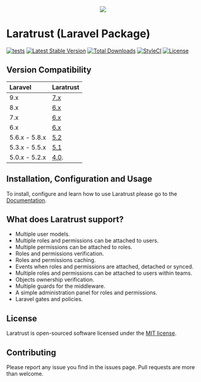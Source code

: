 <p align="center"><img src="https://cdn.rawgit.com/santigarcor/laratrust/135aa15fecd22a512c444389d1f8cb94e72d0fa7/docs/img/laratrust.svg"></p>

# Laratrust (Laravel Package)

[![tests](https://github.com/santigarcor/laratrust/workflows/tests/badge.svg)](https://github.com/santigarcor/laratrust/actions?query=workflow%3Atests)
[![Latest Stable Version](https://poser.pugx.org/santigarcor/laratrust/v)](//packagist.org/packages/santigarcor/laratrust)
[![Total Downloads](https://poser.pugx.org/santigarcor/laratrust/downloads)](//packagist.org/packages/santigarcor/laratrust)
[![StyleCI](https://styleci.io/repos/59691202/shield)](https://styleci.io/repos/59691202)
[![License](https://poser.pugx.org/santigarcor/laratrust/license)](//packagist.org/packages/santigarcor/laratrust)

## Version Compatibility

 Laravel  | Laratrust
:---------|:----------
 9.x    | [7.x](https://laratrust.santigarcor.me/docs/7.x/)
 8.x    | [6.x](https://laratrust.santigarcor.me/docs/6.x/)
 7.x    | [6.x](https://laratrust.santigarcor.me/docs/6.x/)
 6.x    | [6.x](https://laratrust.santigarcor.me/docs/6.x/)
 5.6.x - 5.8.x    | [5.2](https://laratrust.santigarcor.me/docs/5.2/)
 5.3.x - 5.5.x    | [5.1](https://laratrust.santigarcor.me/docs/5.1/)
 5.0.x - 5.2.x    | [4.0](https://github.com/santigarcor/laratrust/tree/4.0).

## Installation, Configuration and Usage
To install, configure and learn how to use Laratrust please go to the [Documentation](https://laratrust.santigarcor.me/).

## What does Laratrust support?

- Multiple user models.
- Multiple roles and permissions can be attached to users.
- Multiple permissions can be attached to roles.
- Roles and permissions verification.
- Roles and permissions caching.
- Events when roles and permissions are attached, detached or synced.
- Multiple roles and permissions can be attached to users within teams.
- Objects ownership verification.
- Multiple guards for the middleware.
- A simple administration panel for roles and permissions.
- Laravel gates and policies.

## License

Laratrust is open-sourced software licensed under the [MIT license](http://opensource.org/licenses/MIT).

## Contributing

Please report any issue you find in the issues page. Pull requests are more than welcome.
